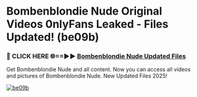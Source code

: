 # Bombenblondie Nude Original Videos 0nlyFans Leaked - Files Updated! (be09b)

<h3>🔴 CLICK HERE 🌐==►► <a href="https://tinyurl.com/52m3yx9h" rel="nofollow">Bombenblondie Nude Updated Files</a></h3>

Get Bombenblondie Nude and all content. Now you can access all videos and pictures of Bombenblondie Nude. New Updated Files 2025!

[![be09b](https://i.imgur.com/TnHtlc8.gif)](https://tinyurl.com/52m3yx9h)
